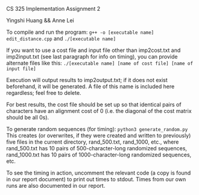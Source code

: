CS 325 Implementation Assignment 2

Yingshi Huang && Anne Lei

To compile and run the program:
``g++ -o [executable name] edit_distance.cpp`` and
``./[executable name]``

If you want to use a cost file and input file other than imp2cost.txt and
imp2input.txt (see last paragraph for info on timing), you can provide
alternate files like this:
``./[executable name] [name of cost file] [name of input file]``

Execution will output results to imp2output.txt; if it does not exist
beforehand, it will be generated. A file of this name is included here
regardless; feel free to delete.

For best results, the cost file should be set up so that identical pairs of
characters have an alignment cost of 0 (i.e. the diagonal of the cost matrix
should be all 0s).

To generate random sequences (for timing):
``python3 generate_random.py``
This creates (or overwrites, if they were created and written to previously)
five files in the current directory, rand_500.txt, rand_1000, etc., where
rand_500.txt has 10 pairs of 500-character-long randomized sequences,
rand_1000.txt has 10 pairs of 1000-character-long randomized sequences, etc.

To see the timing in action, uncomment the relevant code (a copy is found in
our report document) to print out times to stdout. Times from our own runs are
also documented in our report.
